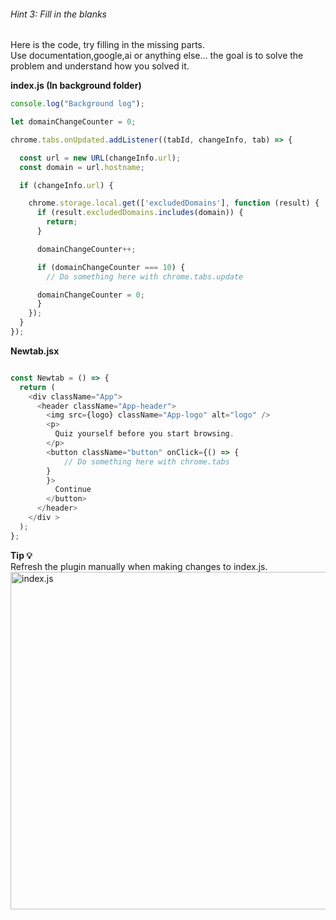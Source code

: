 ###### Hint 3: Fill in the blanks


Here is the code, try filling in the missing parts.  
Use documentation,google,ai or anything else... the goal is to solve the problem and understand how you solved it. 

**index.js (In background folder)** 

```javascript
console.log("Background log");

let domainChangeCounter = 0;

chrome.tabs.onUpdated.addListener((tabId, changeInfo, tab) => {

  const url = new URL(changeInfo.url);
  const domain = url.hostname;

  if (changeInfo.url) {

    chrome.storage.local.get(['excludedDomains'], function (result) {
      if (result.excludedDomains.includes(domain)) {
        return; 
      }

      domainChangeCounter++;

      if (domainChangeCounter === 10) {
	    // Do something here with chrome.tabs.update

      domainChangeCounter = 0;
      }
    });
  }
});

```

**Newtab.jsx** 

```javascript

const Newtab = () => {
  return (
    <div className="App">
      <header className="App-header">
        <img src={logo} className="App-logo" alt="logo" />
        <p>
          Quiz yourself before you start browsing.
        </p>
        <button className="button" onClick={() => {
	        // Do something here with chrome.tabs
        }
        }>
          Continue
        </button>
      </header>
    </div >
  );
};

```

**Tip 💡**   
Refresh the plugin manually when making changes to index.js.
<img src="/chrome-extension/image6.png" alt="index.js" width="960" height="540">
